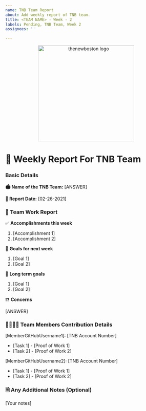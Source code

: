 ```yaml
---
name: TNB Team Report
about: Add weekly report of TNB team.
title: <TEAM NAME> - Week - 2
labels: Pending, TNB Team, Week 2
assignees: ''

---
```

<p align="center">
  <img alt="thenewboston logo" src="https://raw.githubusercontent.com/thenewboston-developers/Activity-Reports/master/images/thenewboston-primary.svg" width="300">
</p>

# 📝 Weekly Report For TNB Team


### Basic Details
**🏟️ Name of the TNB Team:** [ANSWER]
 
**📅 Report Date:** [02-26-2021]

 
### 📜 Team Work Report
✅ **Accomplishments this week** 
 
 1. [Accomplishment 1]
 2. [Accomplishment 2]
 <!-- Add Extra Information if Required -->
 
🚩 **Goals for next week**
 
 1. [Goal 1]
 2. [Goal 2]
 
🔭 **Long term goals** 
  
 1. [Goal 1]
 2. [Goal 2]
 
❗❓ **Concerns** 
  
[ANSWER]
 
### 👨‍💻👩‍💻 Team Members Contribution Details 
[MemberGitHubUsername1]: [TNB Account Number]
* [Task 1] - [Proof of Work 1]
* [Task 2] - [Proof of Work 2]

[MemberGitHubUsername2]: [TNB Account Number]
* [Task 1] - [Proof of Work 1]
* [Task 2] - [Proof of Work 2]

### 🖹 Any Additional Notes (Optional)

[Your notes]
